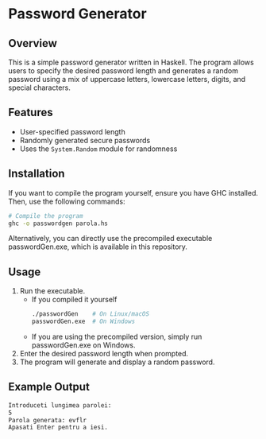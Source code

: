 # Password Generator

## Overview
This is a simple password generator written in Haskell. The program allows users to specify the desired password length and generates a random password using a mix of uppercase letters, lowercase letters, digits, and special characters.

## Features
- User-specified password length
- Randomly generated secure passwords
- Uses the `System.Random` module for randomness

## Installation
If you want to compile the program yourself, ensure you have GHC installed. Then, use the following commands:

```sh
# Compile the program
ghc -o passwordgen parola.hs

```
Alternatively, you can directly use the precompiled executable passwordGen.exe, which is available in this repository.

## Usage

1. Run the executable.
   - If you compiled it yourself
        ```sh
        ./passwordGen    # On Linux/macOS
        passwordGen.exe  # On Windows
        ```
    - If you are using the precompiled version, simply run passwordGen.exe on Windows.
2. Enter the desired password length when prompted.
3. The program will generate and display a random password.

## Example Output

```sh
Introduceti lungimea parolei:
5
Parola generata: evflr
Apasati Enter pentru a iesi.
```
